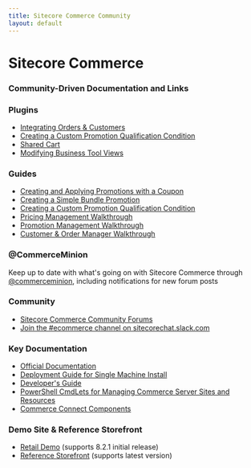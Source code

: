 ```yaml
---
title: Sitecore Commerce Community
layout: default
---
```


# Sitecore Commerce
### Community-Driven Documentation and Links

### Plugins

- [Integrating Orders & Customers](https://websterian.com/2017/06/08/sitecore-commerce-erp-integration-an-approach-part-1-integrating-orders-and-customers/)
- [Creating a Custom Promotion Qualification Condition](https://commerceservertips.com/creating-condition-for-commerce-engine/)
- [Shared Cart](https://github.com/heardk/commerce-plugins)
- [Modifying Business Tool Views](https://websterian.com/2017/06/13/sitecore-commerce-erp-integration-an-approach-part-2-modifying-the-business-tools-views/)

### Guides

- [Creating and Applying Promotions with a Coupon](https://websterian.com/2017/06/06/sitecore-commerce-pricing-creating-and-applying-promotions-with-a-coupon-video/)
- [Creating a Simple Bundle Promotion](https://websterian.com/2017/06/06/sitecore-commerce-pricing-creating-a-simple-bundle-promotion-video/)
- [Creating a Custom Promotion Qualification Condition](https://commerceservertips.com/creating-condition-for-commerce-engine/)
- [Pricing Management Walkthrough](http://commercesdn.sitecore.net/SitecoreCommerce/UsersGuide/en-us/index.html#Concepts/c_M_PricingManagementWalkthrough.html)
- [Promotion Management Walkthrough](http://commercesdn.sitecore.net/SitecoreCommerce/UsersGuide/en-us/index.html#Concepts/c_M_PromotionManagementWalkthrough.html)
- [Customer & Order Manager Walkthrough](http://commercesdn.sitecore.net/SitecoreCommerce/UsersGuide/en-us/index.html#Concepts/c_M_CustomerOrderManagementWalkthrough.html)

### @CommerceMinion

Keep up to date with what's going on with Sitecore Commerce through [@commerceminion](https://twitter.com/commerceminion), including notifications for new forum posts

### Community

- [Sitecore Commerce Community Forums](https://community.sitecore.net/developers/f/6)
- [Join the #ecommerce channel on sitecorechat.slack.com](https://sitecorechat.slack.com/)

### Key Documentation

- [Official Documentation](https://doc.sitecore.net/sitecore_commerce)
- [Deployment Guide for Single Machine Install](http://commercesdn.sitecore.net/SitecoreCommerce/DeploymentGuide/en-us/index.html)
- [Developer's Guide](https://doc.sitecore.net/~/media/25566BB479844DB186DBEF2864246639.ashx)
- [PowerShell CmdLets for Managing Commerce Server Sites and Resources](http://commercesdn.sitecore.net/SCpbCS82/SitecoreCommerceGettingStarted/en-us/#DeploymentGuide/c_PowerShellCmdLets.html)
- [Commerce Connect Components](https://doc.sitecore.net/sitecore_commerce/commerce_connect_components?roles=all)

### Demo Site & Reference Storefront

- [Retail Demo](https://github.com/Sitecore/Sitecore.Demo.Retail) (supports 8.2.1 initial release)
- [Reference Storefront](https://github.com/Sitecore/Reference-Storefront) (supports latest version)
